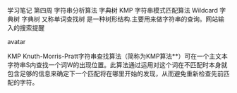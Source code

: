 学习笔记
第四周 字符串分析算法
字典树
KMP 字符串模式匹配算法
Wildcard
字典树
字典树 又称单词查找树 是一种树形结构.主要用来做字符串的查询。网站输入的搜索提醒

avatar

KMP
Knuth-Morris-Pratt字符串查找算法（简称为KMP算法**）可在一个主文本字符串S内查找一个词W的出现位置。此算法通过运用对这个词在不匹配时本身就包含足够的信息来确定下一个匹配将在哪里开始的发现，从而避免重新检查先前匹配的字符。

